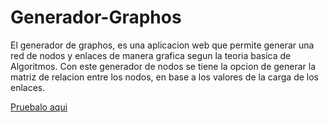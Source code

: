 # Generador-Graphos

El generador de graphos, es una aplicacion web que permite generar una red de nodos y enlaces de manera grafica segun la teoria basica de Algoritmos. Con este generador de nodos se tiene la opcion de generar la matriz de relacion entre los nodos, en base a los valores de la carga de los enlaces.

[Pruebalo aqui](https://generador-graphos.netlify.app/ "Pruebalo aqui")   
